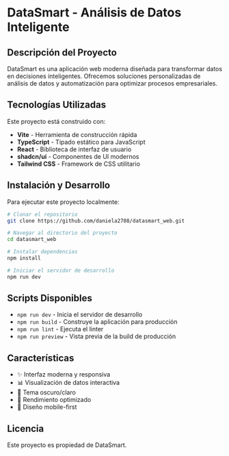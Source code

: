 # DataSmart - Análisis de Datos Inteligente

## Descripción del Proyecto

DataSmart es una aplicación web moderna diseñada para transformar datos en decisiones inteligentes. Ofrecemos soluciones personalizadas de análisis de datos y automatización para optimizar procesos empresariales.

## Tecnologías Utilizadas

Este proyecto está construido con:

- **Vite** - Herramienta de construcción rápida
- **TypeScript** - Tipado estático para JavaScript
- **React** - Biblioteca de interfaz de usuario
- **shadcn/ui** - Componentes de UI modernos
- **Tailwind CSS** - Framework de CSS utilitario

## Instalación y Desarrollo

Para ejecutar este proyecto localmente:

```sh
# Clonar el repositorio
git clone https://github.com/daniela2708/datasmart_web.git

# Navegar al directorio del proyecto
cd datasmart_web

# Instalar dependencias
npm install

# Iniciar el servidor de desarrollo
npm run dev
```

## Scripts Disponibles

- `npm run dev` - Inicia el servidor de desarrollo
- `npm run build` - Construye la aplicación para producción
- `npm run lint` - Ejecuta el linter
- `npm run preview` - Vista previa de la build de producción

## Características

- ✨ Interfaz moderna y responsiva
- 📊 Visualización de datos interactiva
- 🎨 Tema oscuro/claro
- 🚀 Rendimiento optimizado
- 📱 Diseño mobile-first

## Licencia

Este proyecto es propiedad de DataSmart.